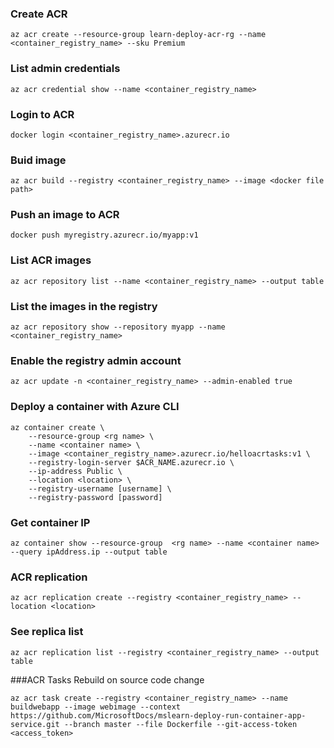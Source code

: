 ### Create ACR
```
az acr create --resource-group learn-deploy-acr-rg --name <container_registry_name> --sku Premium
```

### List admin credentials 
```
az acr credential show --name <container_registry_name>
```

### Login to ACR
```
docker login <container_registry_name>.azurecr.io
```

### Buid image
```
az acr build --registry <container_registry_name> --image <docker file path>
```

### Push an image to ACR
```
docker push myregistry.azurecr.io/myapp:v1
```

### List ACR images
```
az acr repository list --name <container_registry_name> --output table
```

### List the images in the registry
```
az acr repository show --repository myapp --name <container_registry_name>
```

### Enable the registry admin account
```
az acr update -n <container_registry_name> --admin-enabled true
```

### Deploy a container with Azure CLI
```
az container create \
    --resource-group <rg name> \
    --name <container name> \
    --image <container_registry_name>.azurecr.io/helloacrtasks:v1 \
    --registry-login-server $ACR_NAME.azurecr.io \
    --ip-address Public \
    --location <location> \
    --registry-username [username] \
    --registry-password [password]
```

### Get container IP
```
az container show --resource-group  <rg name> --name <container name> --query ipAddress.ip --output table
```

### ACR replication
```
az acr replication create --registry <container_registry_name> --location <location>
```

### See replica list
```
az acr replication list --registry <container_registry_name> --output table
```

###ACR Tasks Rebuild on source code change
```
az acr task create --registry <container_registry_name> --name buildwebapp --image webimage --context https://github.com/MicrosoftDocs/mslearn-deploy-run-container-app-service.git --branch master --file Dockerfile --git-access-token <access_token>
```
